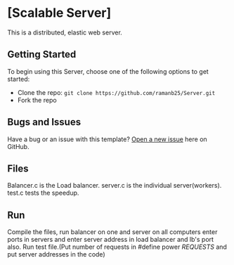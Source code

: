 # [Scalable Server]

This is a distributed, elastic web server.

## Getting Started

To begin using this Server, choose one of the following options to get started:
* Clone the repo: `git clone https://github.com/ramanb25/Server.git`
* Fork the repo

## Bugs and Issues

Have a bug or an issue with this template? [Open a new issue](https://github.com/ramanb25/Server/issues) here on GitHub.


## Files

Balancer.c is the Load balancer.
server.c is the individual server(workers).
test.c tests the speedup.

## Run

Compile the files, run balancer on one and server on all computers enter ports in servers and enter server address in load balancer and lb's port also. Run test file.(Put number of requests in #define power _REQUESTS_ and put server addresses in the code)
